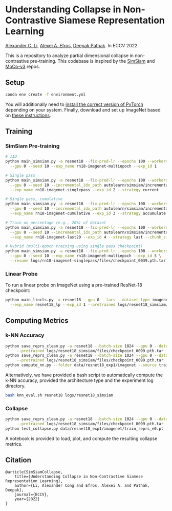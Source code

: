 # Understanding Collapse in Non-Contrastive Siamese Representation Learning

[Alexander C. Li](http://alexanderli.com/), [Alexei A. Efros](https://people.eecs.berkeley.edu/~efros/), [Deepak Pathak](https://www.cs.cmu.edu/~dpathak/). In ECCV 2022.

This is a repository to analyze partial dimensional collapse in non-contrastive pre-training. This codebase is inspired by the [SimSiam](https://github.com/facebookresearch/simsiam) and [MoCo-v3]() repos.   
## Setup 
```bash
conda env create -f environment.yml
```
You will additionally need to [install the correct version of PyTorch](https://pytorch.org/get-started/locally/)
depending on your system. Finally, download and set up ImageNet based on [these instructions](https://github.com/pytorch/examples/tree/main/imagenet).   
## Training
### SimSiam Pre-training
```bash
# IID
python main_simsiam.py -a resnet18 --fix-pred-lr --epochs 100 --workers 10 -b 256 --dataset_type imagenet_train /home/datasets/imagenet \
  --gpu 0 --seed 10 --exp_name rn18-imagenet-multiepoch --exp_id 1

# Single pass
python main_simsiam.py -a resnet18 --fix-pred-lr --epochs 100 --workers 10 -b 256 --dataset_type imagenet_train /home/datasets/imagenet \
  --gpu 0 --seed 10 --incremental_idx_path autolearn/simsiam/incremental_imagenet_ordering.npy \
  --exp_name rn18-imagenet-singlepass --exp_id 2 --strategy current 

# Single pass, cumulative 
python main_simsiam.py -a resnet18 --fix-pred-lr --epochs 100 --workers 10 -b 256 --dataset_type imagenet_train /home/datasets/imagenet \
  --gpu 0 --seed 10 --incremental_idx_path autolearn/simsiam/incremental_imagenet_ordering.npy \
  --exp_name rn18-imagenet-cumulative --exp_id 3 --strategy accumulate 

# Train on percentage (e.g., 20%) of dataset
python main_simsiam.py -a resnet18 --fix-pred-lr --epochs 100 --workers 10 -b 256 --dataset_type imagenet_train /home/datasets/imagenet \
  --gpu 0 --seed 10 --incremental_idx_path autolearn/simsiam/incremental_imagenet_ordering.npy \
  --exp_name rn18-imagenet-last20 --exp_id 4 --strategy last --chunk_size 20

# Hybrid (multi-epoch training using single pass checkpoint)
python main_simsiam.py -a resnet18 --fix-pred-lr --epochs 100 --workers 10 -b 256 --dataset_type imagenet_train /home/datasets/imagenet \
  --gpu 0 --seed 10 --exp_name rn18-imagenet-multiepoch --exp_id 5 \
  --resume logs/rn18-imagenet-singlepass/files/checkpoint_0039.pth.tar  
```

### Linear Probe
To run a linear probe on ImageNet using a pre-trained ResNet-18 checkpoint: 
```bash
python main_lincls.py -a resnet18 --gpu 0 --lars --dataset_type imagenet --workers 9 -b 1024 /home/datasets/imagenet \
  --exp_name resnet18_lp --exp_id 1 --pretrained logs/resnet18_simsiam/files/checkpoint_0099.pth.tar  
```
## Computing Metrics
### k-NN Accuracy 
```bash
python save_reprs_clean.py -a resnet18 --batch-size 1024 --gpu 0 --dataset_type imagenet_train --exp_id 1 --data /home/datasets/imagenet \
     --pretrained logs/resnet18_simsiam/files/checkpoint_0099.pth.tar  
python save_reprs_clean.py -a resnet18 --batch-size 1024 --gpu 0 --dataset_type imagenet_val --exp_id 1 --data /home/datasets/imagenet \
     --pretrained logs/resnet18_simsiam/files/checkpoint_0099.pth.tar  
python compute_nn.py --folder data/resnet18_exp1/imagenet --source train_reprs_e0.pt --target val_reprs_e0.pt --metric cos
```
Alternatively, we have provided a bash script to automatically compute the k-NN accuracy,
provided the architecture type and the experiment log directory. 
```bash 
bash knn_eval.sh resnet18 logs/resnet18_simsiam
```
### Collapse 
```bash 
python save_reprs_clean.py -a resnet18 --batch-size 1024 --gpu 0 --dataset_type imagenet_train --exp_id 1 --data /home/datasets/imagenet \
     --pretrained logs/resnet18_simsiam/files/checkpoint_0099.pth.tar  
python test_collapse.py data/resnet18_exp1/imagenet/train_reprs_e0.pt --type svd
```
A notebook is provided to load, plot, and compute the resulting collapse metrics. 
## Citation 
```
@article{SimSiamCollapse,
    title={Understanding Collapse in Non-Contrastive Siamese Representation Learning},
    author={Li, Alexander Cong and Efros, Alexei A. and Pathak, Deepak},
    journal={ECCV},
    year={2022}
}
``` 